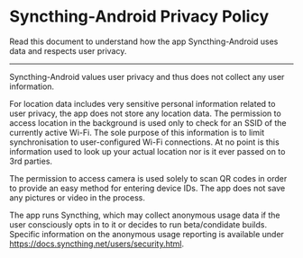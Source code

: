# Syncthing-Android Privacy Policy

Read this document to understand how the app Syncthing-Android uses data and respects user privacy.

---

Syncthing-Android values user privacy and thus does not collect any user information.

For location data includes very sensitive personal information related to user privacy, the app does not store any location data.
The permission to access location in the background is used only to check for an SSID of the currently active Wi-Fi.
The sole purpose of this information is to limit synchronisation to user-configured Wi-Fi connections.
At no point is this information used to look up your actual location nor is it ever passed on to 3rd parties.

The permission to access camera is used solely to scan QR codes in order to provide an easy method for entering device IDs.
The app does not save any pictures or video in the process.

The app runs Syncthing, which may collect anonymous usage data if the user consciously opts in to it or decides to run beta/condidate builds.
Specific information on the anonymous usage reporting is available under https://docs.syncthing.net/users/security.html.
